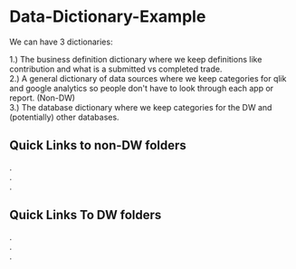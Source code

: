 # Data-Dictionary-Example

We can have 3 dictionaries: 

1.) The business definition dictionary where we keep definitions like contribution and what is a submitted vs completed trade. \
2.) A general dictionary of data sources where we keep categories for qlik and google analytics so people don't have to look through each app or report. (Non-DW) \
3.) The database dictionary where we keep categories for the DW and (potentially) other databases.


## Quick Links to non-DW folders
.\
.\
.

## Quick Links To DW folders
.\
.\
.
